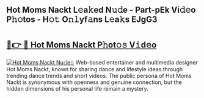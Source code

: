 ## Hot Moms Nackt L𝚎a𝚔ed N𝚞𝚍e - Part-pEk Vi𝚍𝚎o P𝚑𝚘tos - H𝚘𝚝 O𝚗𝚕yf𝚊ns L𝚎a𝚔s EJgG3

# <h2><a href="http://kfen316.oniu.top/?m=Hot+Moms+Nackt">🔗👉 🔴 Hot Moms Nackt P𝚑ot𝚘𝚜 V𝚒d𝚎o</a></h2>

[![Hot Moms Nackt Nu𝚍e𝚜](https://i.imgur.com/0qMVB7G.gif)](http://kfen316.oniu.top/?m=Hot+Moms+Nackt)
Web-based entertainer and multimedia designer Hot Moms Nackt, known for sharing dance and lifestyle ideas through trending dance trends and short videos. The public persona of Hot Moms Nackt is synonymous with openness and genuine connection, but the hidden dimensions of his personal life remain a mystery.  

